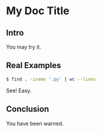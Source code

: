 # My Doc Title

## Intro

You may try it.

## Real Examples

```bash
$ find . -iname '.py' | wc --lines
```

See! Easy.

## Conclusion

You have been warned.

